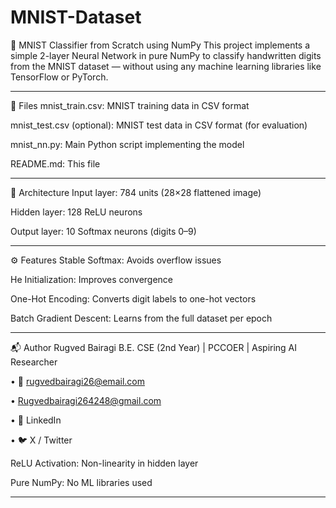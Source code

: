 # MNIST-Dataset
🧠 MNIST Classifier from Scratch using NumPy
This project implements a simple 2-layer Neural Network in pure NumPy to classify handwritten digits from the MNIST dataset — without using any machine learning libraries like TensorFlow or PyTorch.
______________________________________________________________________________________________________________________________________________________________________________________________________

📂 Files
mnist_train.csv: MNIST training data in CSV format

mnist_test.csv (optional): MNIST test data in CSV format (for evaluation)

mnist_nn.py: Main Python script implementing the model

README.md: This file

______________________________________________________________________________________________________________________________________________________________________________________________________

🧱 Architecture
Input layer: 784 units (28×28 flattened image)

Hidden layer: 128 ReLU neurons

Output layer: 10 Softmax neurons (digits 0–9)

________________________________________________________________________________________________________________________________________________________________________________________________________

⚙️ Features
Stable Softmax: Avoids overflow issues

He Initialization: Improves convergence

One-Hot Encoding: Converts digit labels to one-hot vectors

Batch Gradient Descent: Learns from the full dataset per epoch

___________________________________________________________________________________________________________________________________________________________________________________________________________

📬 Author Rugved Bairagi B.E. CSE (2nd Year) | PCCOER | Aspiring AI Researcher

• 📧 rugvedbairagi26@email.com

• Rugvedbairagi264248@gmail.com

• 🔗 LinkedIn

• 🐦 X / Twitter



ReLU Activation: Non-linearity in hidden layer

Pure NumPy: No ML libraries used

_________________________________________________________________________________________________________________________________________________________________________________________________________
